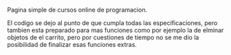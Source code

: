 Pagina simple de cursos online de programacion.

El codigo se dejo al punto de que cumpla todas las especificaciones, pero tambien esta preparado para mas funciones como por ejemplo la de elminar objetos de el carrito, pero por cuestiones de tiempo no se me dio la posibilidad de finalizar esas funciones extras.
